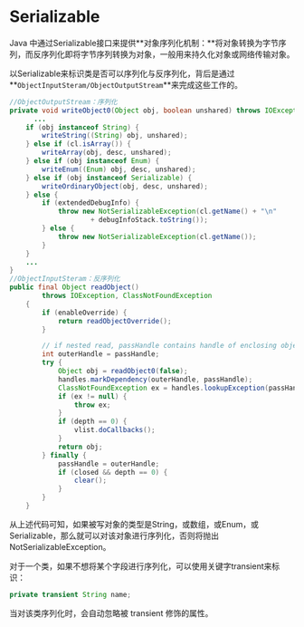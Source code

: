 # Serializable

Java 中通过Serializable接口来提供**对象序列化机制：**将对象转换为字节序列，而反序列化即将字节序列转换为对象，一般用来持久化对象或网络传输对象。

以Serializable来标识类是否可以序列化与反序列化，背后是通过**`ObjectInputSteram/ObjectOutputStream`**来完成这些工作的。

```java
//ObjectOutputStream：序列化
private void writeObject0(Object obj, boolean unshared) throws IOException {
      ...
    if (obj instanceof String) { 
        writeString((String) obj, unshared);
    } else if (cl.isArray()) { 
        writeArray(obj, desc, unshared);
    } else if (obj instanceof Enum) {
        writeEnum((Enum) obj, desc, unshared);
    } else if (obj instanceof Serializable) {
        writeOrdinaryObject(obj, desc, unshared);
    } else {
        if (extendedDebugInfo) {
            throw new NotSerializableException(cl.getName() + "\n"
                    + debugInfoStack.toString());
        } else {
            throw new NotSerializableException(cl.getName());
        }
    }
    ...
} 
//ObjectInputSteram：反序列化
public final Object readObject()
        throws IOException, ClassNotFoundException
    {
        if (enableOverride) {
            return readObjectOverride();
        }

        // if nested read, passHandle contains handle of enclosing object
        int outerHandle = passHandle;
        try {
            Object obj = readObject0(false);
            handles.markDependency(outerHandle, passHandle);
            ClassNotFoundException ex = handles.lookupException(passHandle);
            if (ex != null) {
                throw ex;
            }
            if (depth == 0) {
                vlist.doCallbacks();
            }
            return obj;
        } finally {
            passHandle = outerHandle;
            if (closed && depth == 0) {
                clear();
            }
        }
    }
```

从上述代码可知，如果被写对象的类型是String，或数组，或Enum，或Serializable，那么就可以对该对象进行序列化，否则将抛出NotSerializableException。

对于一个类，如果不想将某个字段进行序列化，可以使用关键字transient来标识：

```java
private transient String name;
```

当对该类序列化时，会自动忽略被 transient 修饰的属性。



